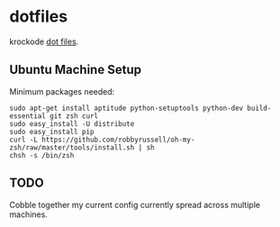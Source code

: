 dotfiles
========

krockode [dot files](http://dotfiles.github.com/).

Ubuntu Machine Setup
--------------------

Minimum packages needed:

    sudo apt-get install aptitude python-setuptools python-dev build-essential git zsh curl
    sudo easy_install -U distribute
    sudo easy_install pip
    curl -L https://github.com/robbyrussell/oh-my-zsh/raw/master/tools/install.sh | sh
    chsh -s /bin/zsh

TODO
----

Cobble together my current config currently spread across
multiple machines.
